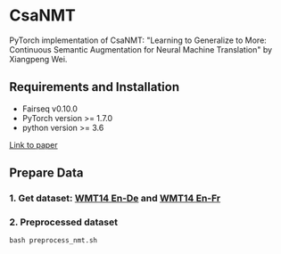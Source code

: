 # CsaNMT
PyTorch implementation of CsaNMT: "Learning to Generalize to More: Continuous Semantic Augmentation for Neural Machine Translation" by Xiangpeng Wei.

## Requirements and Installation
- Fairseq v0.10.0
- PyTorch version >= 1.7.0
- python version >= 3.6 

[Link to paper](https://arxiv.org/pdf/)

## Prepare Data
### 1. Get dataset: [WMT14 En-De](https://github.com/pytorch/fairseq/blob/main/examples/translation/prepare-wmt14en2de.sh) and [WMT14 En-Fr](https://github.com/pytorch/fairseq/blob/main/examples/translation/prepare-wmt14en2fr.sh)

### 2. Preprocessed dataset
```bash preprocess_nmt.sh```
